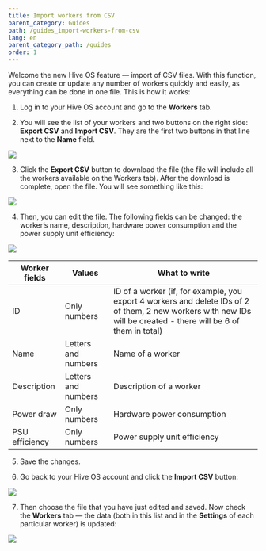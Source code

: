 ```yaml
---
title: Import workers from CSV
parent_category: Guides
path: /guides_import-workers-from-csv
lang: en
parent_category_path: /guides
order: 1
---
```


Welcome the new Hive OS feature — import of CSV files. With this function, you can create or update any number of workers quickly and easily, as everything can be done in one file. This is how it works:

1. Log in to your Hive OS account and go to the **Workers** tab.

2. You will see the list of your workers and two buttons on the right side: **Export CSV** and **Import CSV**. They are the first two buttons in that line next to the **Name** field.

<img
  src="https://github.com/minershive/hiveon-kb/raw/master/images\importCSV\workers1.png?sanitize=true" data-canonical-src="https://github.com/minershive/hiveon-kb/raw/master/images\importCSV\workers1.png"
  />

3. Click the **Export CSV** button to download the file (the file will include all the workers available on the Workers tab). After the download is complete, open the file. You will see something like this:

<img src="https://github.com/minershive/hiveon-kb/raw/master/images\importCSV\workers3.png?sanitize=true" data-canonical-src="https://github.com/minershive/hiveon-kb/raw/master/images\importCSV\workers3.png"
  />

4. Then, you can edit the file. The following fields can be changed: the worker’s name, description, hardware power consumption and the power supply unit efficiency:

<img src="https://github.com/minershive/hiveon-kb/raw/master/images\importCSV\workers4.png?sanitize=true" data-canonical-src="https://github.com/minershive/hiveon-kb/raw/master/images\importCSV\workers4.png"
  />

| Worker fields  | Values              | What to write                                            |
|----------------|---------------------|----------------------------------------------------------|
| ID             | Only numbers        | ID of a worker (if, for example, you export 4 workers and delete IDs of 2 of them, 2 new workers with new IDs will be created - there will be 6 of them in total) |
| Name           | Letters and numbers | Name of a worker                                         |
| Description    | Letters and numbers | Description of a worker                                  |
| Power draw     | Only numbers        | Hardware power consumption                               |
| PSU efficiency | Only numbers        | Power supply unit efficiency                             |

5. Save the changes.

6. Go back to your Hive OS account and click the **Import CSV** button:

<img src="https://github.com/minershive/hiveon-kb/raw/master/images\importCSV\workers2.png?sanitize=true" data-canonical-src="https://github.com/minershive/hiveon-kb/raw/master/images\importCSV\workers2.png"
  />

7. Then choose the file that you have just edited and saved. Now check the **Workers** tab — the data (both in this list and in the **Settings** of each particular worker) is updated:

<img src="https://github.com/minershive/hiveon-kb/raw/master/images\importCSV\workers5.png?sanitize=true" data-canonical-src="https://github.com/minershive/hiveon-kb/raw/master/images\importCSV\workers5.png"
  />

